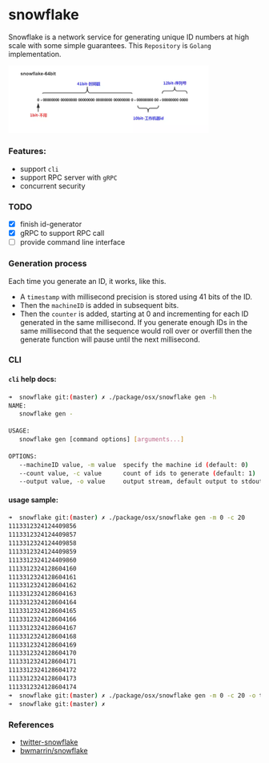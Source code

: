 # snowflake

Snowflake is a network service for generating unique ID numbers at high scale with some simple guarantees.
This `Repository` is `Golang` implementation.

<img src="resoureses/format.png" width="400px"/>

### Features:

* support `cli`
* support RPC server with `gRPC`
* concurrent security

### TODO

* [x] finish id-generator
* [x] gRPC to support RPC call
* [ ] provide command line interface

### Generation process

Each time you generate an ID, it works, like this.

* A `timestamp` with millisecond precision is stored using 41 bits of the ID.
* Then the `machineID` is added in subsequent bits.
* Then the `counter` is added, starting at 0 and incrementing for each ID generated in the same millisecond. If you generate enough IDs in the same millisecond that the sequence would roll over or overfill then the generate function will pause until the next millisecond.

### CLI

#### `cli` help docs:

```sh
➜  snowflake git:(master) ✗ ./package/osx/snowflake gen -h
NAME:
   snowflake gen - 

USAGE:
   snowflake gen [command options] [arguments...]

OPTIONS:
   --machineID value, -m value  specify the machine id (default: 0)
   --count value, -c value      count of ids to generate (default: 1)
   --output value, -o value     output stream, default output to stdout (default: "stdout")
```

#### usage sample:

```sh
➜  snowflake git:(master) ✗ ./package/osx/snowflake gen -m 0 -c 20            
1113312324124409856
1113312324124409857
1113312324124409858
1113312324124409859
1113312324124409860
1113312324128604160
1113312324128604161
1113312324128604162
1113312324128604163
1113312324128604164
1113312324128604165
1113312324128604166
1113312324128604167
1113312324128604168
1113312324128604169
1113312324128604170
1113312324128604171
1113312324128604172
1113312324128604173
1113312324128604174
➜  snowflake git:(master) ✗ ./package/osx/snowflake gen -m 0 -c 20 -o test.txt
➜  snowflake git:(master) ✗
```

### References

* [twitter-snowflake](https://github.com/twitter-archive/snowflake)
* [bwmarrin/snowflake](https://github.com/bwmarrin/snowflake)